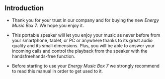 ## Introduction

*	Thank you for your trust in our company and for buying the new *Energy Music Box 7*. We hope you enjoy it.

*	This portable speaker will let you enjoy your music as never before from your smartphone, tablet, or PC or anywhere thanks to its great audio quality and its small dimensions. Plus, you will be able to answer your incoming calls and control the playback from the speaker with the handsfreehands-free function.

*	Before starting to use your *Energy Music Box 7* we strongly recommend to read this manual in order to get used to it.

